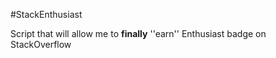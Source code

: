 #StackEnthusiast

Script that will allow me to **finally** ''earn'' Enthusiast badge on StackOverflow